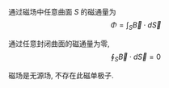通过磁场中任意曲面 $S$ 的磁通量为 $$\Phi=\int_S\vec B\cdot d\vec S$$

通过任意封闭曲面的磁通量为零, $$\oint_S\vec B\cdot d\vec S=0$$

磁场是无源场, 不存在此磁单极子. 
